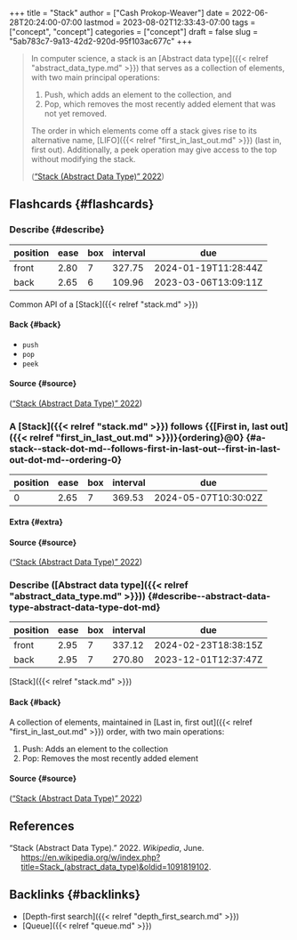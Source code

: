 +++
title = "Stack"
author = ["Cash Prokop-Weaver"]
date = 2022-06-28T20:24:00-07:00
lastmod = 2023-08-02T12:33:43-07:00
tags = ["concept", "concept"]
categories = ["concept"]
draft = false
slug = "5ab783c7-9a13-42d2-920d-95f103ac677c"
+++

> In computer science, a stack is an [Abstract data type]({{< relref "abstract_data_type.md" >}}) that serves as a collection of elements, with two main principal operations:
>
> 1.  Push, which adds an element to the collection, and
> 2.  Pop, which removes the most recently added element that was not yet removed.
>
> The order in which elements come off a stack gives rise to its alternative name, [LIFO]({{< relref "first_in_last_out.md" >}}) (last in, first out). Additionally, a peek operation may give access to the top without modifying the stack.
>
> (<a href="#citeproc_bib_item_1">“Stack (Abstract Data Type)” 2022</a>)


## Flashcards {#flashcards}


### Describe {#describe}

| position | ease | box | interval | due                  |
|----------|------|-----|----------|----------------------|
| front    | 2.80 | 7   | 327.75   | 2024-01-19T11:28:44Z |
| back     | 2.65 | 6   | 109.96   | 2023-03-06T13:09:11Z |

Common API of a [Stack]({{< relref "stack.md" >}})


#### Back {#back}

-   `push`
-   `pop`
-   `peek`


#### Source {#source}

(<a href="#citeproc_bib_item_1">“Stack (Abstract Data Type)” 2022</a>)


### A [Stack]({{< relref "stack.md" >}}) follows {{[First in, last out]({{< relref "first_in_last_out.md" >}})}{ordering}@0} {#a-stack--stack-dot-md--follows-first-in-last-out--first-in-last-out-dot-md--ordering-0}

| position | ease | box | interval | due                  |
|----------|------|-----|----------|----------------------|
| 0        | 2.65 | 7   | 369.53   | 2024-05-07T10:30:02Z |


#### Extra {#extra}


#### Source {#source}

(<a href="#citeproc_bib_item_1">“Stack (Abstract Data Type)” 2022</a>)


### Describe ([Abstract data type]({{< relref "abstract_data_type.md" >}})) {#describe--abstract-data-type-abstract-data-type-dot-md}

| position | ease | box | interval | due                  |
|----------|------|-----|----------|----------------------|
| front    | 2.95 | 7   | 337.12   | 2024-02-23T18:38:15Z |
| back     | 2.95 | 7   | 270.80   | 2023-12-01T12:37:47Z |

[Stack]({{< relref "stack.md" >}})


#### Back {#back}

A collection of elements, maintained in [Last in, first out]({{< relref "first_in_last_out.md" >}}) order, with two main operations:

1.  Push: Adds an element to the collection
2.  Pop: Removes the most recently added element


#### Source {#source}

(<a href="#citeproc_bib_item_1">“Stack (Abstract Data Type)” 2022</a>)

## References

<style>.csl-entry{text-indent: -1.5em; margin-left: 1.5em;}</style><div class="csl-bib-body">
  <div class="csl-entry"><a id="citeproc_bib_item_1"></a>“Stack (Abstract Data Type).” 2022. <i>Wikipedia</i>, June. <a href="https://en.wikipedia.org/w/index.php?title=Stack_(abstract_data_type)&oldid=1091819102">https://en.wikipedia.org/w/index.php?title=Stack_(abstract_data_type)&#38;oldid=1091819102</a>.</div>
</div>


## Backlinks {#backlinks}

-   [Depth-first search]({{< relref "depth_first_search.md" >}})
-   [Queue]({{< relref "queue.md" >}})
